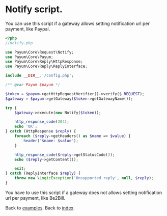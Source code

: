 # Notify script.

You can use this script if a gateway allows setting notification url per payment, like Paypal.

```php
<?php
//notify.php

use Payum\Core\Request\Notify;
use Payum\Core\Payum;
use Payum\Core\Reply\HttpResponse;
use Payum\Core\Reply\ReplyInterface;

include __DIR__.'/config.php';

/** @var Payum $payum */

$token = $payum->getHttpRequestVerifier()->verify($_REQUEST);
$gateway = $payum->getGateway($token->getGatewayName());

try {
    $gateway->execute(new Notify($token));

    http_response_code(204);
    echo 'OK';
} catch (HttpResponse $reply) {
    foreach ($reply->getHeaders() as $name => $value) {
        header("$name: $value");
    }

    http_response_code($reply->getStatusCode());
    echo ($reply->getContent());

    exit;
} catch (ReplyInterface $reply) {
    throw new \LogicException('Unsupported reply', null, $reply);
}
```

You have to use this script if a gateway does not allows setting notification url per payment, like Be2Bill.

Back to [examples](index.md).
Back to [index](../index.md).


